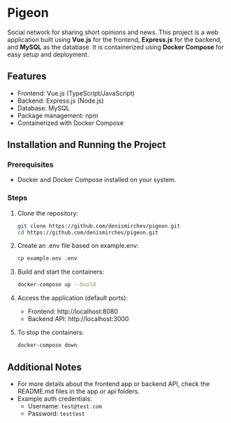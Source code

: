 # Pigeon

Social network for sharing short opinions and news.
This project is a web application built using **Vue.js** for the frontend, **Express.js** for the backend, and **MySQL** as the database. It is containerized using **Docker Compose** for easy setup and deployment.

## Features
- Frontend: Vue.js (TypeScript/JavaScript)
- Backend: Express.js (Node.js)
- Database: MySQL
- Package management: npm
- Containerized with Docker Compose

## Installation and Running the Project

### Prerequisites
- Docker and Docker Compose installed on your system.

### Steps
1. Clone the repository:
   ```bash
   git clone https://github.com/denismirchev/pigeon.git
   cd https://github.com/denismirchev/pigeon.git
   ```
   
2. Create an .env file based on example.env:
    ```bash
    cp example.env .env
    ```
    
3. Build and start the containers:
   ```bash
   docker-compose up --build
   ```
   
4. Access the application (default ports):
   - Frontend: http://localhost:8080
   - Backend API: http://localhost:3000

5. To stop the containers:
   ```bash
   docker-compose down
   ```

## Additional Notes
- For more details about the frontend app or backend API, check the README.md files in the app or api folders.
- Example auth credentials:
  - Username: `test@test.com`
  - Password: `testtest`
